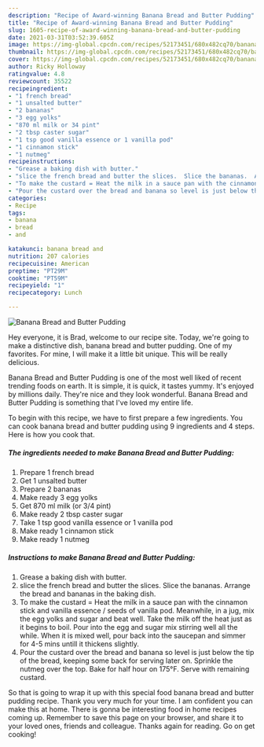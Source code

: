 ```yaml
---
description: "Recipe of Award-winning Banana Bread and Butter Pudding"
title: "Recipe of Award-winning Banana Bread and Butter Pudding"
slug: 1605-recipe-of-award-winning-banana-bread-and-butter-pudding
date: 2021-03-31T03:52:39.605Z
image: https://img-global.cpcdn.com/recipes/52173451/680x482cq70/banana-bread-and-butter-pudding-recipe-main-photo.jpg
thumbnail: https://img-global.cpcdn.com/recipes/52173451/680x482cq70/banana-bread-and-butter-pudding-recipe-main-photo.jpg
cover: https://img-global.cpcdn.com/recipes/52173451/680x482cq70/banana-bread-and-butter-pudding-recipe-main-photo.jpg
author: Ricky Holloway
ratingvalue: 4.8
reviewcount: 35522
recipeingredient:
- "1 french bread"
- "1 unsalted butter"
- "2 bananas"
- "3 egg yolks"
- "870 ml milk or 34 pint"
- "2 tbsp caster sugar"
- "1 tsp good vanilla essence or 1 vanilla pod"
- "1 cinnamon stick"
- "1 nutmeg"
recipeinstructions:
- "Grease a baking dish with butter."
- "slice the french bread and butter the slices.  Slice the bananas.  Arrange the bread and bananas in the baking dish."
- "To make the custard = Heat the milk in a sauce pan with the cinnamon stick and vanilla essence / seeds of vanilla pod.  Meanwhile, in a jug, mix the egg yolks and sugar and beat well.  Take the milk off the heat just as it begins to boil.  Pour into the egg and sugar mix stirring well all the while.  When it is mixed well, pour back into the saucepan and simmer for 4-5 mins untill it thickens slightly."
- "Pour the custard over the bread and banana so level is just below the tip of the bread, keeping some back for serving later on.  Sprinkle the nutmeg over the top. Bake for half hour on 175°F.  Serve with remaining custard."
categories:
- Recipe
tags:
- banana
- bread
- and

katakunci: banana bread and 
nutrition: 207 calories
recipecuisine: American
preptime: "PT29M"
cooktime: "PT59M"
recipeyield: "1"
recipecategory: Lunch

---
```



![Banana Bread and Butter Pudding](https://img-global.cpcdn.com/recipes/52173451/680x482cq70/banana-bread-and-butter-pudding-recipe-main-photo.jpg)

Hey everyone, it is Brad, welcome to our recipe site. Today, we're going to make a distinctive dish, banana bread and butter pudding. One of my favorites. For mine, I will make it a little bit unique. This will be really delicious.

Banana Bread and Butter Pudding is one of the most well liked of recent trending foods on earth. It is simple, it is quick, it tastes yummy. It's enjoyed by millions daily. They're nice and they look wonderful. Banana Bread and Butter Pudding is something that I've loved my entire life.




To begin with this recipe, we have to first prepare a few ingredients. You can cook banana bread and butter pudding using 9 ingredients and 4 steps. Here is how you cook that.

<!--inarticleads1-->

##### The ingredients needed to make Banana Bread and Butter Pudding:

1. Prepare 1 french bread
1. Get 1 unsalted butter
1. Prepare 2 bananas
1. Make ready 3 egg yolks
1. Get 870 ml milk (or 3/4 pint)
1. Make ready 2 tbsp caster sugar
1. Take 1 tsp good vanilla essence or 1 vanilla pod
1. Make ready 1 cinnamon stick
1. Make ready 1 nutmeg




<!--inarticleads2-->

##### Instructions to make Banana Bread and Butter Pudding:

1. Grease a baking dish with butter.
1. slice the french bread and butter the slices.  Slice the bananas.  Arrange the bread and bananas in the baking dish.
1. To make the custard = Heat the milk in a sauce pan with the cinnamon stick and vanilla essence / seeds of vanilla pod.  Meanwhile, in a jug, mix the egg yolks and sugar and beat well.  Take the milk off the heat just as it begins to boil.  Pour into the egg and sugar mix stirring well all the while.  When it is mixed well, pour back into the saucepan and simmer for 4-5 mins untill it thickens slightly.
1. Pour the custard over the bread and banana so level is just below the tip of the bread, keeping some back for serving later on.  Sprinkle the nutmeg over the top. Bake for half hour on 175°F.  Serve with remaining custard.




So that is going to wrap it up with this special food banana bread and butter pudding recipe. Thank you very much for your time. I am confident you can make this at home. There is gonna be interesting food in home recipes coming up. Remember to save this page on your browser, and share it to your loved ones, friends and colleague. Thanks again for reading. Go on get cooking!
